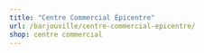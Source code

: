 ```yaml
---
title: "Centre Commercial Épicentre"
url: /barjouville/centre-commercial-epicentre/
shop: centre commercial
---
```

